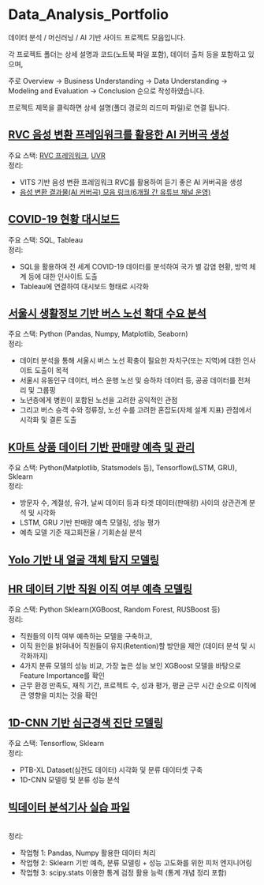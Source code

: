 # Data_Analysis_Portfolio
데이터 분석 / 머신러닝 / AI 기반 사이드 프로젝트 모음입니다.

각 프로젝트 폴더는 상세 설명과 코드(노트북 파일 포함), 데이터 출처 등을 포함하고 있으며, 

주로 Overview -> Business Understanding -> Data Understanding -> Modeling and Evaluation -> Conclusion 순으로 작성하였습니다.

프로젝트 제목을 클릭하면 상세 설명(폴더 경로의 리드미 파일)로 연결 됩니다.

## [RVC 음성 변환 프레임워크를 활용한 AI 커버곡 생성](https://github.com/kosonkh7/RVC_Voice_Conversion)
주요 스택: [RVC 프레임워크](https://github.com/RVC-Project/Retrieval-based-Voice-Conversion-WebUI), [UVR](https://github.com/Anjok07/ultimatevocalremovergui)
<br> 정리: <br>
- VITS 기반 음성 변환 프레임워크 RVC를 활용하여 듣기 좋은 AI 커버곡을 생성
- [음성 변환 결과물(AI 커버곡) 모음 링크(6개월 간 유튜브 채널 운영)](https://www.youtube.com/@ky-melody)

## [COVID-19 현황 대시보드](https://github.com/kosonkh7/Data_Analysis_Portfolio/tree/main/COVID19-Stats-Dashboard)
주요 스택: SQL, Tableau 
<br> 정리: <br>
- SQL을 활용하여 전 세계 COVID-19 데이터를 분석하여 국가 별 감염 현황, 방역 체계 등에 대한 인사이트 도출
- Tableau에 연결하여 대시보드 형태로 시각화

## [서울시 생활정보 기반 버스 노선 확대 수요 분석](https://github.com/kosonkh7/Data_Analysis_Portfolio/tree/main/Public-Transportation-Route-Demand)
주요 스택: Python (Pandas, Numpy, Matplotlib, Seaborn)
<br> 정리: <br>
- 데이터 분석을 통해 서울시 버스 노선 확충이 필요한 자치구(또는 지역)에 대한 인사이트 도출이 목적
- 서울시 유동인구 데이터, 버스 운행 노선 및 승하차 데이터 등, 공공 데이터를 전처리 및 그룹핑
- 노년층에게 병원이 포함된 노선을 고려한 공익적인 관점
- 그리고 버스 승객 수와 정류장, 노선 수를 고려한 혼잡도(자체 설계 지표) 관점에서 시각화 및 결론 도출

## [K마트 상품 데이터 기반 판매량 예측 및 관리](https://github.com/kosonkh7/Data_Analysis_Portfolio/tree/main/Kmart-Product-Sales-Forecasting)
주요 스택: Python(Matplotlib, Statsmodels 등), Tensorflow(LSTM, GRU), Sklearn
<br> 정리: <br>
- 방문자 수, 계절성, 유가, 날씨 데이터 등과 타겟 데이터(판매량) 사이의 상관관계 분석 및 시각화
- LSTM, GRU 기반 판매량 예측 모델링, 성능 평가
- 예측 모델 기준 재고회전율 / 기회손실 분석

## [Yolo 기반 내 얼굴 객체 탐지 모델링](https://github.com/kosonkh7/Data_Analysis_Portfolio/tree/main/Face-Recognition)

## [HR 데이터 기반 직원 이직 여부 예측 모델링](https://github.com/kosonkh7/Data_Analysis_Portfolio/tree/main/HR-Analytics)
주요 스택: Python Sklearn(XGBoost, Random Forest, RUSBoost 등)
<br> 정리: <br>
- 직원들의 이직 여부 예측하는 모델을 구축하고,
- 이직 원인을 밝혀내어 직원들이 유지(Retention)할 방안을 제안 (데이터 분석 및 시각화까지)
- 4가지 분류 모델의 성능 비교, 가장 높은 성능 보인 XGBoost 모델을 바탕으로 Feature Importance를 확인
- 근무 환경 만족도, 재직 기간, 프로젝트 수, 성과 평가, 평균 근무 시간 순으로 이직에 큰 영향을 미치는 것을 확인

## [1D-CNN 기반 심근경색 진단 모델링](https://github.com/kosonkh7/ECG-Myocardial-Infarction-Detection)
주요 스택: Tensorflow, Sklearn
<br> 정리: <br>
- PTB-XL Dataset(심전도 데이터) 시각화 및 분류 데이터셋 구축
- 1D-CNN 모델링 및 분류 성능 분석

## [빅데이터 분석기사 실습 파일](https://github.com/kosonkh7/Data_Analysis_Portfolio/tree/main/BigDataAnalysis_Certificate)
<br> 정리: <br>
- 작업형 1: Pandas, Numpy 활용한 데이터 처리
- 작업형 2: Sklearn 기반 예측, 분류 모델링 + 성능 고도화를 위한 피처 엔지니어링
- 작업형 3: scipy.stats 이용한 통계 검정 활용 능력 (통계 개념 정리 포함)
